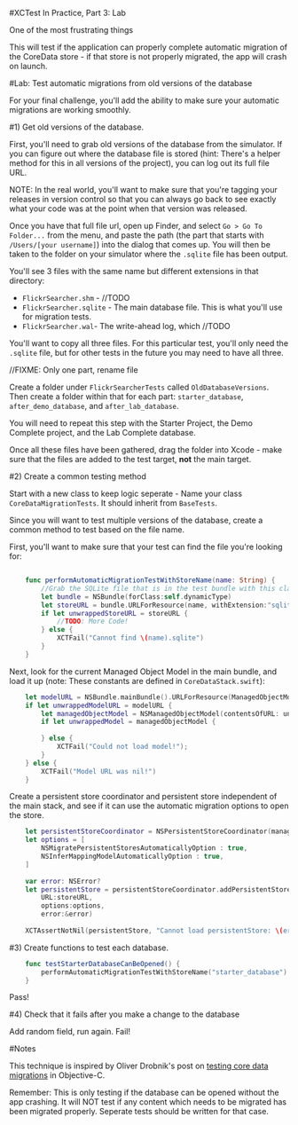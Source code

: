 #XCTest In Practice, Part 3: Lab

One of the most frustrating things

This will test if the application can properly complete automatic migration of the  CoreData store - if that store is not properly migrated, the app will crash on launch.


#Lab: Test automatic migrations from old versions of the database

For your final challenge, you'll add the ability to make sure your automatic migrations are working smoothly. 

#1) Get old versions of the database. 

First, you'll need to grab old versions of the database from the simulator. If you can figure out where the database file is stored (hint: There's a helper method for this in all versions of the project), you can log  out its full file URL. 

NOTE: In the real world, you'll want to make sure that you're tagging your releases in version control so that you can always go back to see exactly what your code was at the point when that version was released. 

Once you have that full file url, open up Finder, and select `Go > Go To Folder...` from the menu, and paste the path (the part that starts with `/Users/[your username]`) into the dialog that comes up. You will then be taken to the folder on your simulator where the `.sqlite` file has been output. 

You'll see 3 files with the same name but different extensions in that directory: 

- `FlickrSearcher.shm` - //TODO
- `FlickrSearcher.sqlite` - The main database file. This is what you'll use for migration tests.
- `FlickrSearcher.wal`- The write-ahead log, which //TODO

You'll want to copy all three files. For this particular test, you'll only need the `.sqlite` file, but for other tests in the future you may need to have all three. 

//FIXME: Only one part, rename file

Create a folder under `FlickrSearcherTests` called `OldDatabaseVersions`. Then create a folder within that for each part: `starter_database`, `after_demo_database`, and `after_lab_database`. 

You will need to repeat this step with the Starter Project, the Demo Complete project, and the Lab Complete database. 

Once all these files have been gathered, drag the folder into Xcode - make sure that the files are added to the test target, **not** the main target. 


#2) Create a common testing method

Start with a new class to keep logic seperate - Name your class `CoreDataMigrationTests`. It should inherit from `BaseTests`. 

Since you will want to test multiple versions of the database, create a common method to test based on the file name. 

First, you'll want to make sure that your test can find the file you're looking for: 


```swift

    func performAutomaticMigrationTestWithStoreName(name: String) {
        //Grab the SQLite file that is in the test bundle with this class
        let bundle = NSBundle(forClass:self.dynamicType)
        let storeURL = bundle.URLForResource(name, withExtension:"sqlite")
        if let unwrappedStoreURL = storeURL {
			//TODO: More Code!            
        } else {
            XCTFail("Cannot find \(name).sqlite")
        }
    }
```

Next, look for the current Managed Object Model in the main bundle, and load it up (note: These constants are defined in `CoreDataStack.swift`): 

```swift
	let modelURL = NSBundle.mainBundle().URLForResource(ManagedObjectModelName, withExtension:ManagedObjectModelExtension)
	if let unwrappedModelURL = modelURL {
	    let managedObjectModel = NSManagedObjectModel(contentsOfURL: unwrappedModelURL)
	    if let unwrappedModel = managedObjectModel {
	
	    } else {
	        XCTFail("Could not load model!");
	    }
	} else {
	    XCTFail("Model URL was nil!")
	}
```

Create a persistent store coordinator and persistent store independent of the main stack, and see if it can use the automatic migration options to open the store. 

```swift
	let persistentStoreCoordinator = NSPersistentStoreCoordinator(managedObjectModel: unwrappedModel)
	let options = [
	    NSMigratePersistentStoresAutomaticallyOption : true,
	    NSInferMappingModelAutomaticallyOption : true,
	]
	
	var error: NSError?
	let persistentStore = persistentStoreCoordinator.addPersistentStoreWithType(NSSQLiteStoreType, configuration:nil,
	    URL:storeURL,
	    options:options,
	    error:&error)
	
	XCTAssertNotNil(persistentStore, "Cannot load persistentStore: \(error)");
```
#3) Create functions to test each database.

```swift
    func testStarterDatabaseCanBeOpened() {
        performAutomaticMigrationTestWithStoreName("starter_database")
    }
```

Pass!

#4) Check that it fails after you make a change to the database

Add random field, run again. Fail!

#Notes

This technique is inspired by Oliver Drobnik's post on [testing core data migrations](http://www.cocoanetics.com/2013/01/unit-testing-coredata-migrations/) in Objective-C. 

Remember: This is only testing if the database can be opened without the app crashing. It will NOT test if any content which needs to be migrated has been migrated properly. Seperate tests should be written for that case. 